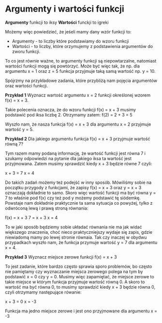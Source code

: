 # **Argumenty i wartości funkcji**

**Argumenty** funkcji to iksy
**Wartości** funckji to igreki

Możemy więc powiedzieć, że jeśeli mamy dany wzór funkcji to:

-   Argumenty - to liczby które podstawiamy do wzoru funkcji
-   Wartości - to liczby, które orzymujemy z podstawienia argumentów do zworu funkcji.

To co jest równie ważne, to argumenty funkcji są niepowtarzalne, natomiast wartości funkcji mogą się powtórzyć. Może być więc tak, że np. dla argumentu x = 1 oraz z = 5 funkcja przyjmuje taką samą wartość np. y = 10.

Spójrzmy na przykładowe zadania, które przybliżą nam pojęcia argumentów oraz wartości funkcji.

**Przykład 1**
Wyznacz wartość argumentu x = 2 funkcji określonej wzorem f(x) = x + 3.

Takie polecenia oznacza, że do wzoru funkcji f(x) = x + 3 musimy podstawić pod iksa liczbę 2. Otrzymamy zatem: f(2) = 2 + 3 = 5

Wyszło nam, że nasza funkcja f(x) = x + 3 dla argumentu x = 2 przyjmuje wartość y = 5.

**Przykład 2**
Dla jakiego argumentu funkcja f(x) = x + 3 przyjmuje wartość równą 7?

Tym razem mamy podaną informację, że wartość funkcji jest równa 7 i szukamy odpowiedzi na pytanie dla jakiego iksa ta wartość jest przyjmowana. Zatem musimy sprawdzić kiedy x + 3 będzie równe 7 czyli:

x + 3 = 7
x = 4

Do takich zadań możemy też podejść w inny sposób. Mówiliśmy sobie na początku przygody z funkcjami, że zapisy f(x) = x + 3 oraz y = x + 3 oznaczają dokładnie to samo. Skoro więc wartość funkcji ma być równa y = 7 to właśnie pod f(x) czy też pod y możemy podstawić tę siódemkę. Powstaje nam dokładnie praktycznie ta sama sytuacja co powyżej, tylko z odwróconą lewą i prawą stroną równania:

f(x) = x + 3
7 = x + 3
x = 4

To w jaki sposób będziemy sobie układać równania nie ma jak widać większego znaczenia, choć nieco praktyczniejszy wydaje się zapis, gdzie niewiadomą mamy po lewej stronie równaia. Tak czy inaczej w obydwu przypadkach wyszło nam, że funkcja przymuje wartość y = 7 dla argumentu x = 4.

**Przykład 3**
Wyznacz miejsce zerowe funkcji f(x) = x + 3

To jest zadanie, które bardzo często sprawia sporo problemów, bo często nie pamiętamy czy wyznaczanie miejsca zerowego polega na tym by podstawić x = 0 czy y = 0. Musimy więc zapamiętać, że miejsce zerowe to takie miejsce w którym funkcja przyjmuje wartość równą 0. A skoro to wartość ma być równa 0, to musimy sprawdzić kiedy x + 3 będzie równa 0, czyli otrzymamy następujące rówanie:

x + 3 = 0
x = -3

Funkcja ma jedno miejsce zerowe i jest ono przyjmowane dla argumentu x = -3
